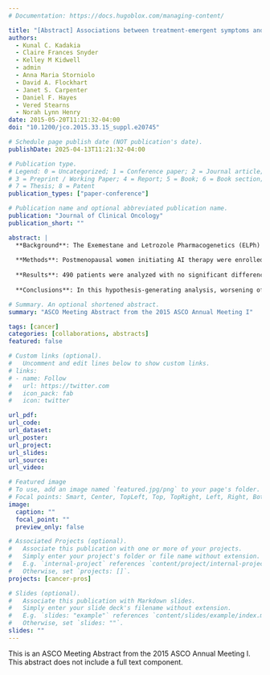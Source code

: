 ```yaml
---
# Documentation: https://docs.hugoblox.com/managing-content/

title: "[Abstract] Associations between treatment-emergent symptoms and early discontinuation of aromatase inhibitor (AI) therapy"
authors: 
  - Kunal C. Kadakia
  - Claire Frances Snyder
  - Kelley M Kidwell
  - admin
  - Anna Maria Storniolo
  - David A. Flockhart
  - Janet S. Carpenter
  - Daniel F. Hayes
  - Vered Stearns
  - Norah Lynn Henry
date: 2015-05-20T11:21:32-04:00
doi: "10.1200/jco.2015.33.15_suppl.e20745"

# Schedule page publish date (NOT publication's date).
publishDate: 2025-04-13T11:21:32-04:00

# Publication type.
# Legend: 0 = Uncategorized; 1 = Conference paper; 2 = Journal article;
# 3 = Preprint / Working Paper; 4 = Report; 5 = Book; 6 = Book section;
# 7 = Thesis; 8 = Patent
publication_types: ["paper-conference"]

# Publication name and optional abbreviated publication name.
publication: "Journal of Clinical Oncology"
publication_short: ""

abstract: |
  **Background**: The Exemestane and Letrozole Pharmacogenetics (ELPh) trial addressed associations between pharmacogenetics and effects of AI therapy. Here we describe changes in health-related quality-of-life (HRQOL) measures during AI therapy. We hypothesized that negative effects of AI therapy on HRQOL predict for early discontinuation.
  
  **Methods**: Postmenopausal women initiating AI therapy were enrolled on the ELPh trial and randomized to exemestane or letrozole for 24 months (mo). Patients completed questionnaires at baseline (BL) and serially over 24 mo, including the EuroQOL Visual analogue scale (VAS) (range 0-100), Centers for Epidemiologic Studies Depression Scale (CESD) (range 0-60), Anxiety subscale of Hospital Anxiety and Depression Scale (HADSA) (range 0-21), and a symptom assessment analyzed as 6 symptom clusters (SC): body image, vasomotor, vulvovaginal, musculoskeletal (MSK), cognitive, mood (range 0-4). A joint mixed effects and survival model was used to estimate the effect of the change in HRQOL scores over 24 mo on AI discontinuation. All HRQOL measures were treated as continuous variables. 
  
  **Results**: 490 patients were analyzed with no significant differences between BL HRQOL measures by drug. 155 (32%) patients discontinued AI therapy within 24 mo. Each 1-point decrease in EuroQOL VAS was significantly associated with an increased risk of early discontinuation (hazard ratio (HR), 2.77; 95% confidence interval (CI) 2.72-2.81, p = 0.015). Changes in CESD and HADSA were also associated with early discontinuation (HR 1.04; 95% CI 1.01-1.06, p = 0.001 and HR 1.08; 95% CI 1.02-1.14, p = 0.006, respectively). Each 1-point increase in the MSK (HR 4.39; 95% CI 2.40-8.02, p < 0.0001), cognitive (HR 3.45; 95% CI 2.07-5.74, p < 0.0001), mood (HR 2.50; 95% CI 1.42-4.41, p = 0.002), and body image (HR 2.12; 95% CI 1.10-4.08, p = 0.025) SC were associated with early discontinuation. 
  
  **Conclusions**: In this hypothesis-generating analysis, worsening of multiple treatment-related symptoms during AI therapy predicted early discontinuation of AI. If confirmed in independent trials, serial changes in HRQOL could be utilized to target interventions in patients at high-risk for early discontinuation. [Clinical trial information: NCT00228956.](http://clinicaltrials.gov/show/NCT00228956)

# Summary. An optional shortened abstract.
summary: "ASCO Meeting Abstract from the 2015 ASCO Annual Meeting I"

tags: [cancer]
categories: [collaborations, abstracts]
featured: false

# Custom links (optional).
#   Uncomment and edit lines below to show custom links.
# links:
# - name: Follow
#   url: https://twitter.com
#   icon_pack: fab
#   icon: twitter

url_pdf:
url_code:
url_dataset:
url_poster:
url_project:
url_slides:
url_source:
url_video:

# Featured image
# To use, add an image named `featured.jpg/png` to your page's folder. 
# Focal points: Smart, Center, TopLeft, Top, TopRight, Left, Right, BottomLeft, Bottom, BottomRight.
image:
  caption: ""
  focal_point: ""
  preview_only: false

# Associated Projects (optional).
#   Associate this publication with one or more of your projects.
#   Simply enter your project's folder or file name without extension.
#   E.g. `internal-project` references `content/project/internal-project/index.md`.
#   Otherwise, set `projects: []`.
projects: [cancer-pros]

# Slides (optional).
#   Associate this publication with Markdown slides.
#   Simply enter your slide deck's filename without extension.
#   E.g. `slides: "example"` references `content/slides/example/index.md`.
#   Otherwise, set `slides: ""`.
slides: ""
---
```


This is an ASCO Meeting Abstract from the 2015 ASCO Annual Meeting I. This abstract does not include a full text component.